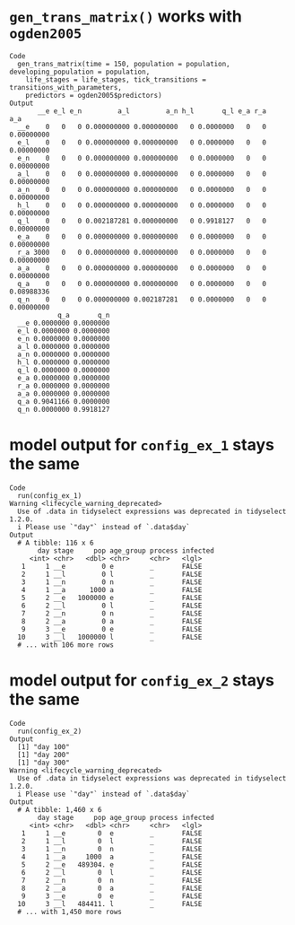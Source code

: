 # `gen_trans_matrix()` works with `ogden2005`

    Code
      gen_trans_matrix(time = 150, population = population, developing_population = population,
        life_stages = life_stages, tick_transitions = transitions_with_parameters,
        predictors = ogden2005$predictors)
    Output
           __e e_l e_n         a_l         a_n h_l       q_l e_a r_a        a_a
      __e    0   0   0 0.000000000 0.000000000   0 0.0000000   0   0 0.00000000
      e_l    0   0   0 0.000000000 0.000000000   0 0.0000000   0   0 0.00000000
      e_n    0   0   0 0.000000000 0.000000000   0 0.0000000   0   0 0.00000000
      a_l    0   0   0 0.000000000 0.000000000   0 0.0000000   0   0 0.00000000
      a_n    0   0   0 0.000000000 0.000000000   0 0.0000000   0   0 0.00000000
      h_l    0   0   0 0.000000000 0.000000000   0 0.0000000   0   0 0.00000000
      q_l    0   0   0 0.002187281 0.000000000   0 0.9918127   0   0 0.00000000
      e_a    0   0   0 0.000000000 0.000000000   0 0.0000000   0   0 0.00000000
      r_a 3000   0   0 0.000000000 0.000000000   0 0.0000000   0   0 0.00000000
      a_a    0   0   0 0.000000000 0.000000000   0 0.0000000   0   0 0.00000000
      q_a    0   0   0 0.000000000 0.000000000   0 0.0000000   0   0 0.08988336
      q_n    0   0   0 0.000000000 0.002187281   0 0.0000000   0   0 0.00000000
                q_a       q_n
      __e 0.0000000 0.0000000
      e_l 0.0000000 0.0000000
      e_n 0.0000000 0.0000000
      a_l 0.0000000 0.0000000
      a_n 0.0000000 0.0000000
      h_l 0.0000000 0.0000000
      q_l 0.0000000 0.0000000
      e_a 0.0000000 0.0000000
      r_a 0.0000000 0.0000000
      a_a 0.0000000 0.0000000
      q_a 0.9041166 0.0000000
      q_n 0.0000000 0.9918127

# model output for `config_ex_1` stays the same

    Code
      run(config_ex_1)
    Warning <lifecycle_warning_deprecated>
      Use of .data in tidyselect expressions was deprecated in tidyselect 1.2.0.
      i Please use `"day"` instead of `.data$day`
    Output
      # A tibble: 116 x 6
           day stage     pop age_group process infected
         <int> <chr>   <dbl> <chr>     <chr>   <lgl>   
       1     1 __e         0 e         _       FALSE   
       2     1 __l         0 l         _       FALSE   
       3     1 __n         0 n         _       FALSE   
       4     1 __a      1000 a         _       FALSE   
       5     2 __e   1000000 e         _       FALSE   
       6     2 __l         0 l         _       FALSE   
       7     2 __n         0 n         _       FALSE   
       8     2 __a         0 a         _       FALSE   
       9     3 __e         0 e         _       FALSE   
      10     3 __l   1000000 l         _       FALSE   
      # ... with 106 more rows

# model output for `config_ex_2` stays the same

    Code
      run(config_ex_2)
    Output
      [1] "day 100"
      [1] "day 200"
      [1] "day 300"
    Warning <lifecycle_warning_deprecated>
      Use of .data in tidyselect expressions was deprecated in tidyselect 1.2.0.
      i Please use `"day"` instead of `.data$day`
    Output
      # A tibble: 1,460 x 6
           day stage     pop age_group process infected
         <int> <chr>   <dbl> <chr>     <chr>   <lgl>   
       1     1 __e        0  e         _       FALSE   
       2     1 __l        0  l         _       FALSE   
       3     1 __n        0  n         _       FALSE   
       4     1 __a     1000  a         _       FALSE   
       5     2 __e   489304. e         _       FALSE   
       6     2 __l        0  l         _       FALSE   
       7     2 __n        0  n         _       FALSE   
       8     2 __a        0  a         _       FALSE   
       9     3 __e        0  e         _       FALSE   
      10     3 __l   484411. l         _       FALSE   
      # ... with 1,450 more rows

